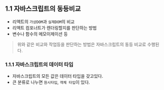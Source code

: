 ## 1.1 자바스크립트의 동등비교
- 리액트의 `가상DOM`과 `실제DOM`의 비교
- 리액트 컴포너트가 렌더링할지를 판단하는 방법
- 변수나 함수의 메모이제이션 등 

> 위와 같은 비교와 작업등을 판단하는 방법은 자바스크립트의 동등 비교로 수행된다. 

### 1.1.1 자바스크립트의 데이터 타입 
- 자바스크립트의 모든 값은 데이터 타입을 갖고있다. 
- 큰 분류로 나누면 `원시타입`, `객체 타입`이 있다. 


